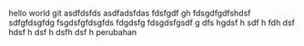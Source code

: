 hello world git
asdfdsfds
asdfadsfdas
fdsfgdf
gh
fdsgdfgdfshdsf
sdfgfdsgfdg
fsgdsfgfdsgfds
fdgdsfg
fdsgdsfgsdf
g
dfs
hgdsf
h
sdf
h
fdh
dsf
hdsf
h
dsf
h
dsfh
dsf
h
perubahan
